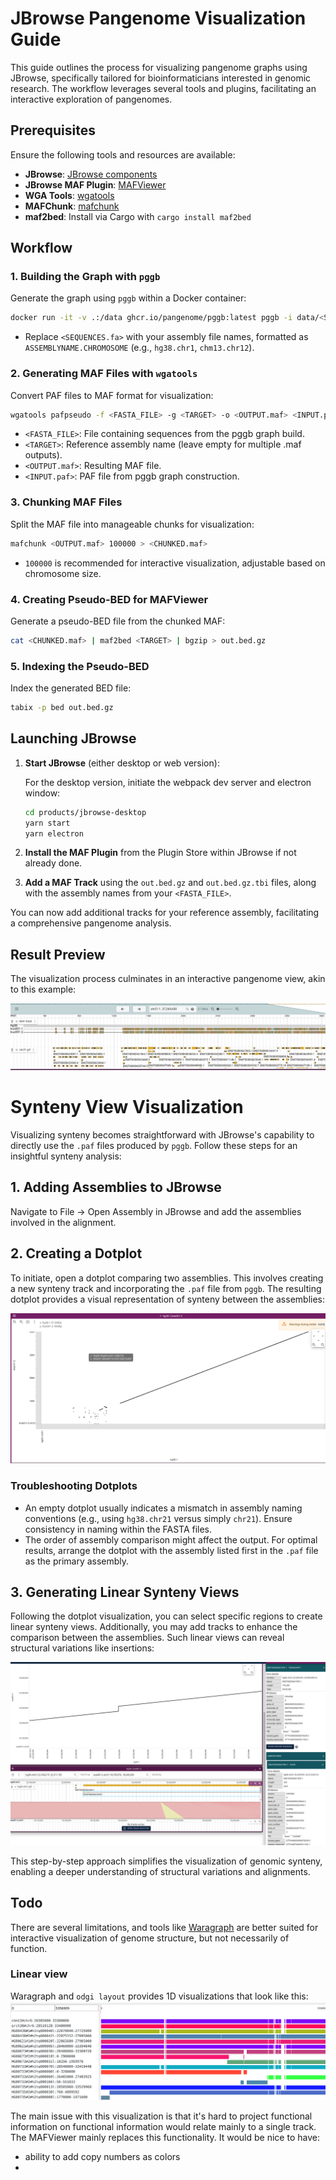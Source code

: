 # JBrowse Pangenome Visualization Guide

This guide outlines the process for visualizing pangenome graphs using JBrowse, specifically tailored for bioinformaticians interested in genomic research. The workflow leverages several tools and plugins, facilitating an interactive exploration of pangenomes.

## Prerequisites

Ensure the following tools and resources are available:

- **JBrowse**: [JBrowse components](https://github.com/GMOD/jbrowse-components/)
- **JBrowse MAF Plugin**: [MAFViewer](https://github.com/cmdcolin/jbrowse-plugin-mafviewer)
- **WGA Tools**: [wgatools](https://github.com/wjwei-handsome/wgatools)
- **MAFChunk**: [mafchunk](https://github.com/pangenome/mafchunk)
- **maf2bed**: Install via Cargo with `cargo install maf2bed`

## Workflow

### 1. Building the Graph with `pggb`

Generate the graph using `pggb` within a Docker container:

```bash
docker run -it -v .:/data ghcr.io/pangenome/pggb:latest pggb -i data/<SEQUENCES.fa> -M -o data/OUTPUTDIR -n 2 -t 15 -p 90 -s 5000
```

- Replace `<SEQUENCES.fa>` with your assembly file names, formatted as `ASSEMBLYNAME.CHROMOSOME` (e.g., `hg38.chr1`, `chm13.chr12`).

### 2. Generating MAF Files with `wgatools`

Convert PAF files to MAF format for visualization:

```bash
wgatools pafpseudo -f <FASTA_FILE> -g <TARGET> -o <OUTPUT.maf> <INPUT.paf>
```

- `<FASTA_FILE>`: File containing sequences from the pggb graph build.
- `<TARGET>`: Reference assembly name (leave empty for multiple .maf outputs).
- `<OUTPUT.maf>`: Resulting MAF file.
- `<INPUT.paf>`: PAF file from pggb graph construction.

### 3. Chunking MAF Files

Split the MAF file into manageable chunks for visualization:

```bash
mafchunk <OUTPUT.maf> 100000 > <CHUNKED.maf>
```

- `100000` is recommended for interactive visualization, adjustable based on chromosome size.

### 4. Creating Pseudo-BED for MAFViewer

Generate a pseudo-BED file from the chunked MAF:

```bash
cat <CHUNKED.maf> | maf2bed <TARGET> | bgzip > out.bed.gz
```

### 5. Indexing the Pseudo-BED

Index the generated BED file:

```bash
tabix -p bed out.bed.gz
```

## Launching JBrowse

1. **Start JBrowse** (either desktop or web version):

   For the desktop version, initiate the webpack dev server and electron window:

   ```bash
   cd products/jbrowse-desktop
   yarn start
   yarn electron
   ```

2. **Install the MAF Plugin** from the Plugin Store within JBrowse if not already done.

3. **Add a MAF Track** using the `out.bed.gz` and `out.bed.gz.tbi` files, along with the assembly names from your `<FASTA_FILE>`.

You can now add additional tracks for your reference assembly, facilitating a comprehensive pangenome analysis.

## Result Preview

The visualization process culminates in an interactive pangenome view, akin to this example:

![Initial pangenome view](pg1.png)

# Synteny View Visualization

Visualizing synteny becomes straightforward with JBrowse's capability to directly use the `.paf` files produced by `pggb`. Follow these steps for an insightful synteny analysis:

## 1. Adding Assemblies to JBrowse

Navigate to File -> Open Assembly in JBrowse and add the assemblies involved in the alignment.

## 2. Creating a Dotplot

To initiate, open a dotplot comparing two assemblies. This involves creating a new synteny track and incorporating the `.paf` file from `pggb`. The resulting dotplot provides a visual representation of synteny between the assemblies:

![Dotplot view](pg3.png)

### Troubleshooting Dotplots

- An empty dotplot usually indicates a mismatch in assembly naming conventions (e.g., using `hg38.chr21` versus simply `chr21`). Ensure consistency in naming within the FASTA files.
- The order of assembly comparison might affect the output. For optimal results, arrange the dotplot with the assembly listed first in the `.paf` file as the primary assembly.

## 3. Generating Linear Synteny Views

Following the dotplot visualization, you can select specific regions to create linear synteny views. Additionally, you may add tracks to enhance the comparison between the assemblies. Such linear views can reveal structural variations like insertions:

![Insertion view](pg2.png)

This step-by-step approach simplifies the visualization of genomic synteny, enabling a deeper understanding of structural variations and alignments.



## Todo

There are several limitations, and tools like
[Waragraph](https://github.com/chfi/waragraph) are better suited for
interactive visualization of genome structure, but not necessarily of
function.

### Linear view

Waragraph and `odgi layout` provides 1D visualizations that look like
this:
![alt text](pg4.png "Waragraph plot")

The main issue with this visualization is that it's hard to project
functional information on functional information would relate mainly
to a single track. The MAFViewer mainly replaces this
functionality.
It would be nice to have:
- ability to add copy numbers as colors
- 
